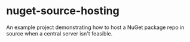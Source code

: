 # nuget-source-hosting
An example project demonstrating how to host a NuGet package repo in source when a central server isn't feasible.
